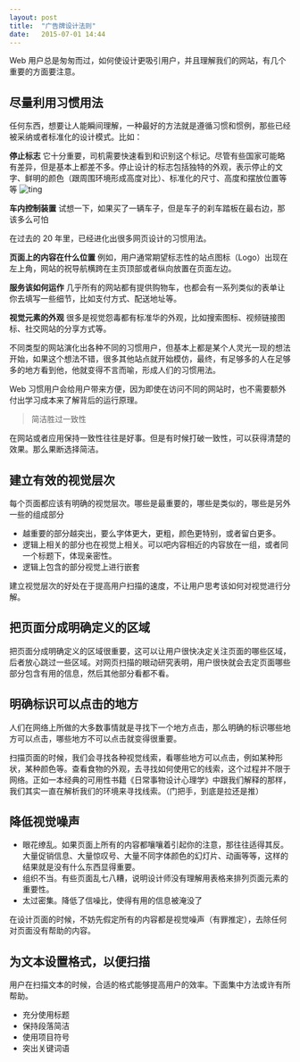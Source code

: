 ```yaml
---
layout: post
title:  "广告牌设计法则"
date:   2015-07-01 14:44
---
```



Web 用户总是匆匆而过，如何使设计更吸引用户，并且理解我们的网站，有几个重要的方面要注意。

## 尽量利用习惯用法
任何东西，想要让人能瞬间理解，一种最好的方法就是遵循习惯和惯例，那些已经被采纳或者标准化的设计模式。比如：

**停止标志**
它十分重要，司机需要快速看到和识别这个标记。尽管有些国家可能略有差异，但是基本上都差不多。停止设计的标志包括独特的外观，表示停止的文字、鲜明的颜色（跟周围环境形成高度对比）、标准化的尺寸、高度和摆放位置等等
![ting](http://beepony.b0.upaiyun.com/blog/ting.jpeg)

**车内控制装置**
试想一下，如果买了一辆车子，但是车子的刹车踏板在最右边，那该多么可怕

在过去的 20 年里，已经进化出很多网页设计的习惯用法。

**页面上的内容在什么位置**
例如，用户通常期望标志性的站点图标（Logo）出现在左上角，网站的祝导航横跨在主页顶部或者纵向放置在页面左边。

**服务该如何运作**
几乎所有的网站都有提供购物车，也都会有一系列类似的表单让你去填写一些细节，比如支付方式、配送地址等。

**视觉元素的外观**
很多是视觉怨毒都有标准华的外观，比如搜索图标、视频链接图标、社交网站的分享方式等。

不同类型的网站演化出各种不同的习惯用户，但基本上都是某个人灵光一现的想法开始，如果这个想法不错，很多其他站点就开始模仿，最终，有足够多的人在足够多的地方看到他，他就变得不言而喻，形成人们的习惯用法。

Web 习惯用户会给用户带来方便，因为即使在访问不同的网站时，也不需要额外付出学习成本来了解背后的运行原理。

> 简洁胜过一致性

在网站或者应用保持一致性往往是好事。但是有时候打破一致性，可以获得清楚的效果。那么果断选择简洁。

## 建立有效的视觉层次
每个页面都应该有明确的视觉层次。哪些是最重要的，哪些是类似的，哪些是另外一些的组成部分

* 越重要的部分越突出，要么字体更大，更粗，颜色更特别，或者留白更多。
* 逻辑上相关的部分也在视觉上相关。可以吧内容相近的内容放在一组，或者同一个标题下，体现亲密性。
* 逻辑上包含的部分视觉上进行嵌套

建立视觉层次的好处在于提高用户扫描的速度，不让用户思考该如何对视觉进行分解。

## 把页面分成明确定义的区域
把页面分成明确定义的区域很重要，这可以让用户很快决定关注页面的哪些区域，后者放心跳过一些区域。对网页扫描的眼动研究表明，用户很快就会去定页面哪些部分包含有用的信息，然后其他部分看都不看。

## 明确标识可以点击的地方
人们在网络上所做的大多数事情就是寻找下一个地方点击，那么明确的标识哪些地方可以点击，哪些地方不可以点击就变得很重要。

扫描页面的时候，我们会寻找各种视觉线索，看哪些地方可以点击，例如某种形状，某种颜色等。查看食物的外观，去寻找如何使用它的线索，这个过程并不限于网络。正如一本经典的可用性书籍《日常事物设计心理学》中跟我们解释的那样，我们其实一直在解析我们的环境来寻找线索。（门把手，到底是拉还是推）

## 降低视觉噪声

* 眼花缭乱。如果页面上所有的内容都嚷嚷着引起你的注意，那往往适得其反。大量促销信息、大量惊叹号、大量不同字体颜色的幻灯片、动画等等，这样的结果就是没有什么东西显得重要。
* 组织不当。有些页面乱七八糟，说明设计师没有理解用表格来排列页面元素的重要性。
* 太过密集。降低了信噪比，使得有用的信息被淹没了

在设计页面的时候，不妨先假定所有的内容都是视觉噪声（有罪推定），去除任何对页面没有帮助的内容。

## 为文本设置格式，以便扫描
用户在扫描文本的时候，合适的格式能够提高用户的效率。下面集中方法或许有所帮助。

* 充分使用标题
* 保持段落简洁
* 使用项目符号
* 突出关键词语